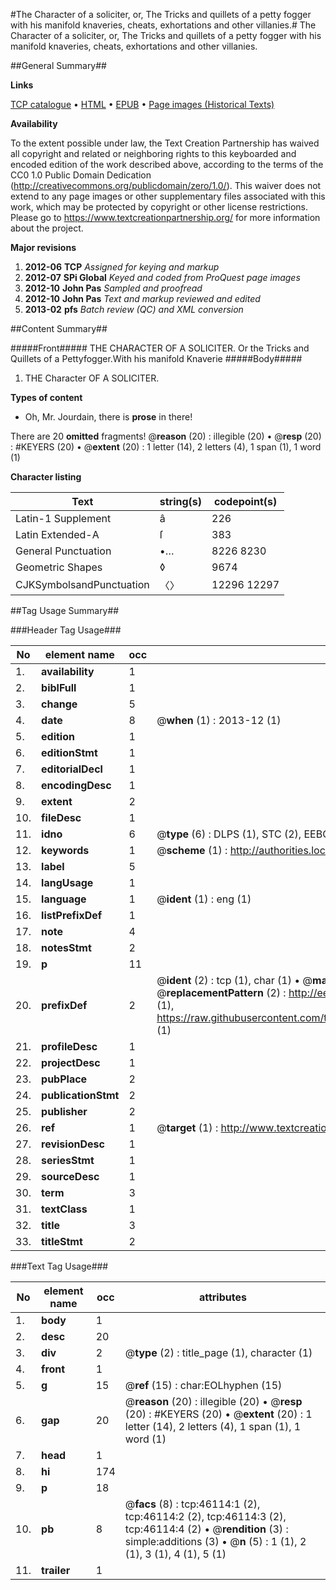 #The Character of a soliciter, or, The Tricks and quillets of a petty fogger with his manifold knaveries, cheats, exhortations and other villanies.#
The Character of a soliciter, or, The Tricks and quillets of a petty fogger with his manifold knaveries, cheats, exhortations and other villanies.

##General Summary##

**Links**

[TCP catalogue](http://www.ota.ox.ac.uk/tcp/)  • 
[HTML](http://tei.it.ox.ac.uk/tcp/Texts-HTML/free/A31/A31705.html)  • 
[EPUB](http://tei.it.ox.ac.uk/tcp/Texts-EPUB/free/A31/A31705.epub) • 
[Page images (Historical Texts)](https://historicaltexts.jisc.ac.uk/eebo-10849114e)

**Availability**

To the extent possible under law, the Text Creation Partnership has waived all copyright and related or neighboring rights to this keyboarded and encoded edition of the work described above, according to the terms of the CC0 1.0 Public Domain Dedication (http://creativecommons.org/publicdomain/zero/1.0/). This waiver does not extend to any page images or other supplementary files associated with this work, which may be protected by copyright or other license restrictions. Please go to https://www.textcreationpartnership.org/ for more information about the project.

**Major revisions**

1. __2012-06__ __TCP__ *Assigned for keying and markup*
1. __2012-07__ __SPi Global__ *Keyed and coded from ProQuest page images*
1. __2012-10__ __John Pas__ *Sampled and proofread*
1. __2012-10__ __John Pas__ *Text and markup reviewed and edited*
1. __2013-02__ __pfs__ *Batch review (QC) and XML conversion*

##Content Summary##

#####Front#####
THE CHARACTER OF A SOLICITER. Or the Tricks and Quillets of a Pettyfogger.With his manifold Knaverie
#####Body#####

1. THE Character OF A SOLICITER.

**Types of content**

  * Oh, Mr. Jourdain, there is **prose** in there!

There are 20 **omitted** fragments! 
 @__reason__ (20) : illegible (20)  •  @__resp__ (20) : #KEYERS (20)  •  @__extent__ (20) : 1 letter (14), 2 letters (4), 1 span (1), 1 word (1)

**Character listing**


|Text|string(s)|codepoint(s)|
|---|---|---|
|Latin-1 Supplement|â|226|
|Latin Extended-A|ſ|383|
|General Punctuation|•…|8226 8230|
|Geometric Shapes|◊|9674|
|CJKSymbolsandPunctuation|〈〉|12296 12297|

##Tag Usage Summary##

###Header Tag Usage###

|No|element name|occ|attributes|
|---|---|---|---|
|1.|__availability__|1||
|2.|__biblFull__|1||
|3.|__change__|5||
|4.|__date__|8| @__when__ (1) : 2013-12 (1)|
|5.|__edition__|1||
|6.|__editionStmt__|1||
|7.|__editorialDecl__|1||
|8.|__encodingDesc__|1||
|9.|__extent__|2||
|10.|__fileDesc__|1||
|11.|__idno__|6| @__type__ (6) : DLPS (1), STC (2), EEBO-CITATION (1), OCLC (1), VID (1)|
|12.|__keywords__|1| @__scheme__ (1) : http://authorities.loc.gov/ (1)|
|13.|__label__|5||
|14.|__langUsage__|1||
|15.|__language__|1| @__ident__ (1) : eng (1)|
|16.|__listPrefixDef__|1||
|17.|__note__|4||
|18.|__notesStmt__|2||
|19.|__p__|11||
|20.|__prefixDef__|2| @__ident__ (2) : tcp (1), char (1)  •  @__matchPattern__ (2) : ([0-9\-]+):([0-9IVX]+) (1), (.+) (1)  •  @__replacementPattern__ (2) : http://eebo.chadwyck.com/downloadtiff?vid=$1&page=$2 (1), https://raw.githubusercontent.com/textcreationpartnership/Texts/master/tcpchars.xml#$1 (1)|
|21.|__profileDesc__|1||
|22.|__projectDesc__|1||
|23.|__pubPlace__|2||
|24.|__publicationStmt__|2||
|25.|__publisher__|2||
|26.|__ref__|1| @__target__ (1) : http://www.textcreationpartnership.org/docs/. (1)|
|27.|__revisionDesc__|1||
|28.|__seriesStmt__|1||
|29.|__sourceDesc__|1||
|30.|__term__|3||
|31.|__textClass__|1||
|32.|__title__|3||
|33.|__titleStmt__|2||


###Text Tag Usage###

|No|element name|occ|attributes|
|---|---|---|---|
|1.|__body__|1||
|2.|__desc__|20||
|3.|__div__|2| @__type__ (2) : title_page (1), character (1)|
|4.|__front__|1||
|5.|__g__|15| @__ref__ (15) : char:EOLhyphen (15)|
|6.|__gap__|20| @__reason__ (20) : illegible (20)  •  @__resp__ (20) : #KEYERS (20)  •  @__extent__ (20) : 1 letter (14), 2 letters (4), 1 span (1), 1 word (1)|
|7.|__head__|1||
|8.|__hi__|174||
|9.|__p__|18||
|10.|__pb__|8| @__facs__ (8) : tcp:46114:1 (2), tcp:46114:2 (2), tcp:46114:3 (2), tcp:46114:4 (2)  •  @__rendition__ (3) : simple:additions (3)  •  @__n__ (5) : 1 (1), 2 (1), 3 (1), 4 (1), 5 (1)|
|11.|__trailer__|1||
